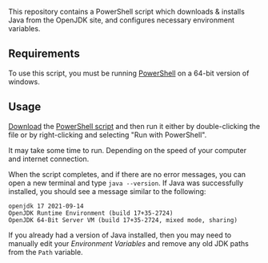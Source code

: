 This repository contains a PowerShell script which downloads & installs Java from the OpenJDK site, and configures necessary environment variables.

## Requirements

To use this script, you must be running [PowerShell](https://github.com/PowerShell/PowerShell/releases) on a 64-bit version of windows.

## Usage

[Download](https://www.wikihow.com/Download-a-File-from-GitHub) the [PowerShell script](https://github.com/Valkryst/Install_Java/blob/main/install.ps1) and then run it either by double-clicking the file or by right-clicking and selecting "Run with PowerShell".

It may take some time to run. Depending on the speed of your computer and internet connection.

When the script completes, and if there are no error messages, you can open a new terminal and type `java --version`. If Java was successfully installed, you should see a message similar to the following:

```
openjdk 17 2021-09-14
OpenJDK Runtime Environment (build 17+35-2724)
OpenJDK 64-Bit Server VM (build 17+35-2724, mixed mode, sharing)
```

If you already had a version of Java installed, then you may need to manually edit your _Environment Variables_ and remove any old JDK paths from the `Path` variable.
